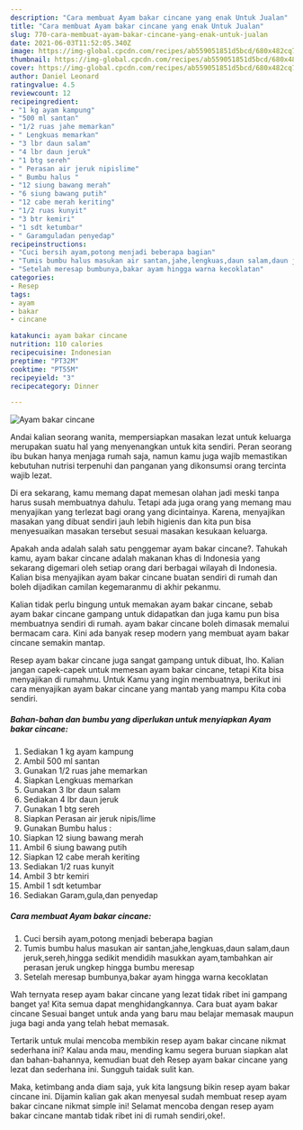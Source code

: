 ```yaml
---
description: "Cara membuat Ayam bakar cincane yang enak Untuk Jualan"
title: "Cara membuat Ayam bakar cincane yang enak Untuk Jualan"
slug: 770-cara-membuat-ayam-bakar-cincane-yang-enak-untuk-jualan
date: 2021-06-03T11:52:05.340Z
image: https://img-global.cpcdn.com/recipes/ab559051851d5bcd/680x482cq70/ayam-bakar-cincane-foto-resep-utama.jpg
thumbnail: https://img-global.cpcdn.com/recipes/ab559051851d5bcd/680x482cq70/ayam-bakar-cincane-foto-resep-utama.jpg
cover: https://img-global.cpcdn.com/recipes/ab559051851d5bcd/680x482cq70/ayam-bakar-cincane-foto-resep-utama.jpg
author: Daniel Leonard
ratingvalue: 4.5
reviewcount: 12
recipeingredient:
- "1 kg ayam kampung"
- "500 ml santan"
- "1/2 ruas jahe memarkan"
- " Lengkuas memarkan"
- "3 lbr daun salam"
- "4 lbr daun jeruk"
- "1 btg sereh"
- " Perasan air jeruk nipislime"
- " Bumbu halus "
- "12 siung bawang merah"
- "6 siung bawang putih"
- "12 cabe merah keriting"
- "1/2 ruas kunyit"
- "3 btr kemiri"
- "1 sdt ketumbar"
- " Garamguladan penyedap"
recipeinstructions:
- "Cuci bersih ayam,potong menjadi beberapa bagian"
- "Tumis bumbu halus masukan air santan,jahe,lengkuas,daun salam,daun jeruk,sereh,hingga sedikit mendidih masukkan ayam,tambahkan air perasan jeruk ungkep hingga bumbu meresap"
- "Setelah meresap bumbunya,bakar ayam hingga warna kecoklatan"
categories:
- Resep
tags:
- ayam
- bakar
- cincane

katakunci: ayam bakar cincane 
nutrition: 110 calories
recipecuisine: Indonesian
preptime: "PT32M"
cooktime: "PT55M"
recipeyield: "3"
recipecategory: Dinner

---
```



![Ayam bakar cincane](https://img-global.cpcdn.com/recipes/ab559051851d5bcd/680x482cq70/ayam-bakar-cincane-foto-resep-utama.jpg)

Andai kalian seorang wanita, mempersiapkan masakan lezat untuk keluarga merupakan suatu hal yang menyenangkan untuk kita sendiri. Peran seorang ibu bukan hanya menjaga rumah saja, namun kamu juga wajib memastikan kebutuhan nutrisi terpenuhi dan panganan yang dikonsumsi orang tercinta wajib lezat.

Di era  sekarang, kamu memang dapat memesan olahan jadi meski tanpa harus susah membuatnya dahulu. Tetapi ada juga orang yang memang mau menyajikan yang terlezat bagi orang yang dicintainya. Karena, menyajikan masakan yang dibuat sendiri jauh lebih higienis dan kita pun bisa menyesuaikan masakan tersebut sesuai masakan kesukaan keluarga. 



Apakah anda adalah salah satu penggemar ayam bakar cincane?. Tahukah kamu, ayam bakar cincane adalah makanan khas di Indonesia yang sekarang digemari oleh setiap orang dari berbagai wilayah di Indonesia. Kalian bisa menyajikan ayam bakar cincane buatan sendiri di rumah dan boleh dijadikan camilan kegemaranmu di akhir pekanmu.

Kalian tidak perlu bingung untuk memakan ayam bakar cincane, sebab ayam bakar cincane gampang untuk didapatkan dan juga kamu pun bisa membuatnya sendiri di rumah. ayam bakar cincane boleh dimasak memalui bermacam cara. Kini ada banyak resep modern yang membuat ayam bakar cincane semakin mantap.

Resep ayam bakar cincane juga sangat gampang untuk dibuat, lho. Kalian jangan capek-capek untuk memesan ayam bakar cincane, tetapi Kita bisa menyajikan di rumahmu. Untuk Kamu yang ingin membuatnya, berikut ini cara menyajikan ayam bakar cincane yang mantab yang mampu Kita coba sendiri.

<!--inarticleads1-->

##### Bahan-bahan dan bumbu yang diperlukan untuk menyiapkan Ayam bakar cincane:

1. Sediakan 1 kg ayam kampung
1. Ambil 500 ml santan
1. Gunakan 1/2 ruas jahe memarkan
1. Siapkan  Lengkuas memarkan
1. Gunakan 3 lbr daun salam
1. Sediakan 4 lbr daun jeruk
1. Gunakan 1 btg sereh
1. Siapkan  Perasan air jeruk nipis/lime
1. Gunakan  Bumbu halus :
1. Siapkan 12 siung bawang merah
1. Ambil 6 siung bawang putih
1. Siapkan 12 cabe merah keriting
1. Sediakan 1/2 ruas kunyit
1. Ambil 3 btr kemiri
1. Ambil 1 sdt ketumbar
1. Sediakan  Garam,gula,dan penyedap




<!--inarticleads2-->

##### Cara membuat Ayam bakar cincane:

1. Cuci bersih ayam,potong menjadi beberapa bagian
1. Tumis bumbu halus masukan air santan,jahe,lengkuas,daun salam,daun jeruk,sereh,hingga sedikit mendidih masukkan ayam,tambahkan air perasan jeruk ungkep hingga bumbu meresap
1. Setelah meresap bumbunya,bakar ayam hingga warna kecoklatan




Wah ternyata resep ayam bakar cincane yang lezat tidak ribet ini gampang banget ya! Kita semua dapat menghidangkannya. Cara buat ayam bakar cincane Sesuai banget untuk anda yang baru mau belajar memasak maupun juga bagi anda yang telah hebat memasak.

Tertarik untuk mulai mencoba membikin resep ayam bakar cincane nikmat sederhana ini? Kalau anda mau, mending kamu segera buruan siapkan alat dan bahan-bahannya, kemudian buat deh Resep ayam bakar cincane yang lezat dan sederhana ini. Sungguh taidak sulit kan. 

Maka, ketimbang anda diam saja, yuk kita langsung bikin resep ayam bakar cincane ini. Dijamin kalian gak akan menyesal sudah membuat resep ayam bakar cincane nikmat simple ini! Selamat mencoba dengan resep ayam bakar cincane mantab tidak ribet ini di rumah sendiri,oke!.

